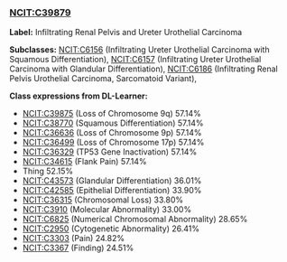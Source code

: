 
### [NCIT:C39879](http://purl.obolibrary.org/obo/NCIT_C39879)
**Label:** Infiltrating Renal Pelvis and Ureter Urothelial Carcinoma

**Subclasses:** [NCIT:C6156](http://purl.obolibrary.org/obo/NCIT_C6156) (Infiltrating Ureter Urothelial Carcinoma with Squamous Differentiation), [NCIT:C6157](http://purl.obolibrary.org/obo/NCIT_C6157) (Infiltrating Ureter Urothelial Carcinoma with Glandular Differentiation), [NCIT:C6186](http://purl.obolibrary.org/obo/NCIT_C6186) (Infiltrating Renal Pelvis Urothelial Carcinoma, Sarcomatoid Variant), 

**Class expressions from DL-Learner:**

- [NCIT:C39875](http://purl.obolibrary.org/obo/NCIT_C39875) (Loss of Chromosome 9q) 57.14%
- [NCIT:C38770](http://purl.obolibrary.org/obo/NCIT_C38770) (Squamous Differentiation) 57.14%
- [NCIT:C36636](http://purl.obolibrary.org/obo/NCIT_C36636) (Loss of Chromosome 9p) 57.14%
- [NCIT:C36499](http://purl.obolibrary.org/obo/NCIT_C36499) (Loss of Chromosome 17p) 57.14%
- [NCIT:C36329](http://purl.obolibrary.org/obo/NCIT_C36329) (TP53 Gene Inactivation) 57.14%
- [NCIT:C34615](http://purl.obolibrary.org/obo/NCIT_C34615) (Flank Pain) 57.14%
- Thing 52.15%
- [NCIT:C43573](http://purl.obolibrary.org/obo/NCIT_C43573) (Glandular Differentiation) 36.01%
- [NCIT:C42585](http://purl.obolibrary.org/obo/NCIT_C42585) (Epithelial Differentiation) 33.90%
- [NCIT:C36315](http://purl.obolibrary.org/obo/NCIT_C36315) (Chromosomal Loss) 33.80%
- [NCIT:C3910](http://purl.obolibrary.org/obo/NCIT_C3910) (Molecular Abnormality) 33.00%
- [NCIT:C6825](http://purl.obolibrary.org/obo/NCIT_C6825) (Numerical Chromosomal Abnormality) 28.65%
- [NCIT:C2950](http://purl.obolibrary.org/obo/NCIT_C2950) (Cytogenetic Abnormality) 26.41%
- [NCIT:C3303](http://purl.obolibrary.org/obo/NCIT_C3303) (Pain) 24.82%
- [NCIT:C3367](http://purl.obolibrary.org/obo/NCIT_C3367) (Finding) 24.51%


